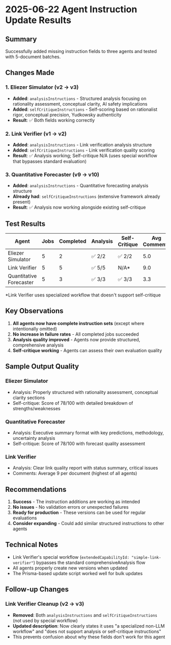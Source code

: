 # 2025-06-22 Agent Instruction Update Results

## Summary

Successfully added missing instruction fields to three agents and tested with 5-document batches.

## Changes Made

### 1. Eliezer Simulator (v2 → v3)
- **Added**: `analysisInstructions` - Structured analysis focusing on rationality assessment, conceptual clarity, AI safety implications
- **Added**: `selfCritiqueInstructions` - Self-scoring based on rationalist rigor, conceptual precision, Yudkowsky authenticity
- **Result**: ✅ Both fields working correctly

### 2. Link Verifier (v1 → v2)  
- **Added**: `analysisInstructions` - Link verification analysis structure
- **Added**: `selfCritiqueInstructions` - Link verification quality scoring
- **Result**: ✅ Analysis working; Self-critique N/A (uses special workflow that bypasses standard evaluation)

### 3. Quantitative Forecaster (v9 → v10)
- **Added**: `analysisInstructions` - Quantitative forecasting analysis structure
- **Already had**: `selfCritiqueInstructions` (extensive framework already present)
- **Result**: ✅ Analysis now working alongside existing self-critique

## Test Results

| Agent | Jobs | Completed | Analysis | Self-Critique | Avg Comments |
|-------|------|-----------|----------|---------------|--------------|
| Eliezer Simulator | 5 | 2 | ✅ 2/2 | ✅ 2/2 | 5.0 |
| Link Verifier | 5 | 5 | ✅ 5/5 | N/A* | 9.0 |
| Quantitative Forecaster | 5 | 3 | ✅ 3/3 | ✅ 3/3 | 3.3 |

*Link Verifier uses specialized workflow that doesn't support self-critique

## Key Observations

1. **All agents now have complete instruction sets** (except where intentionally omitted)
2. **No increase in failure rates** - All completed jobs succeeded
3. **Analysis quality improved** - Agents now provide structured, comprehensive analysis
4. **Self-critique working** - Agents can assess their own evaluation quality

## Sample Output Quality

### Eliezer Simulator
- Analysis: Properly structured with rationality assessment, conceptual clarity sections
- Self-critique: Score of 78/100 with detailed breakdown of strengths/weaknesses

### Quantitative Forecaster  
- Analysis: Executive summary format with key predictions, methodology, uncertainty analysis
- Self-critique: Score of 78/100 with forecast quality assessment

### Link Verifier
- Analysis: Clear link quality report with status summary, critical issues
- Comments: Average 9 per document (highest of all agents)

## Recommendations

1. **Success** - The instruction additions are working as intended
2. **No issues** - No validation errors or unexpected failures
3. **Ready for production** - These versions can be used for regular evaluations
4. **Consider expanding** - Could add similar structured instructions to other agents

## Technical Notes

- Link Verifier's special workflow (`extendedCapabilityId: "simple-link-verifier"`) bypasses the standard comprehensiveAnalysis flow
- All agents properly create new versions when updated
- The Prisma-based update script worked well for bulk updates

## Follow-up Changes

### Link Verifier Cleanup (v2 → v3)
- **Removed**: Both `analysisInstructions` and `selfCritiqueInstructions` (not used by special workflow)
- **Updated description**: Now clearly states it uses "a specialized non-LLM workflow" and "does not support analysis or self-critique instructions"
- This prevents confusion about why these fields don't work for this agent